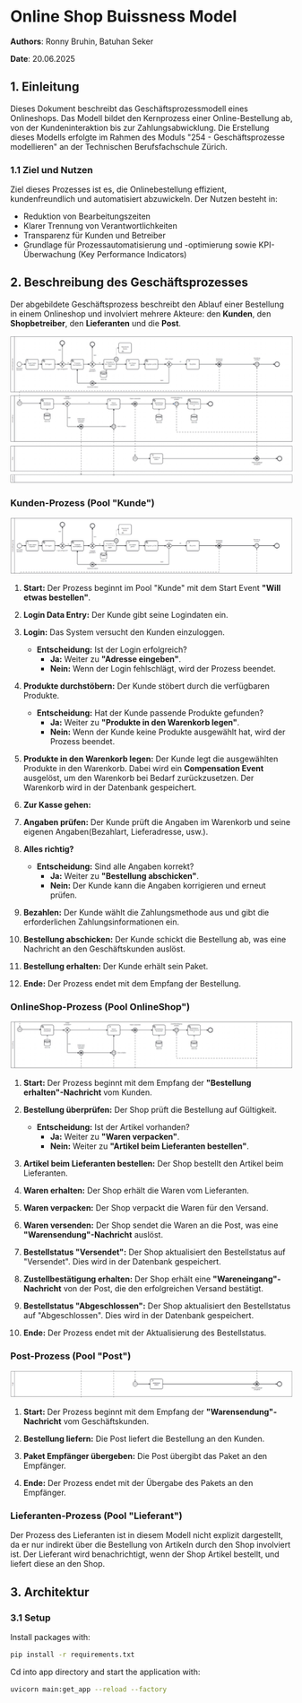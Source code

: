 # Online Shop Buissness Model

**Authors**: Ronny Bruhin, Batuhan Seker

**Date**: 20.06.2025

## 1.  Einleitung

Dieses Dokument beschreibt das Geschäftsprozessmodell eines Onlineshops. Das Modell bildet den Kernprozess einer Online-Bestellung ab, von der Kundeninteraktion bis zur Zahlungsabwicklung. Die Erstellung dieses Modells erfolgte im Rahmen des Moduls "254 - Geschäftsprozesse modellieren" an der Technischen Berufsfachschule Zürich.

### 1.1 Ziel und Nutzen

Ziel dieses Prozesses ist es, die Onlinebestellung effizient, kundenfreundlich und automatisiert abzuwickeln. Der Nutzen besteht in:

- Reduktion von Bearbeitungszeiten
- Klarer Trennung von Verantwortlichkeiten
- Transparenz für Kunden und Betreiber
- Grundlage für Prozessautomatisierung und -optimierung sowie KPI-Überwachung (Key Performance Indicators)

## 2.  Beschreibung des Geschäftsprozesses

Der abgebildete Geschäftsprozess beschreibt den Ablauf einer Bestellung in einem Onlineshop und involviert mehrere Akteure: den **Kunden**, den **Shopbetreiber**, den **Lieferanten** und die **Post**.

![Online Shop Geschäftsprozess](./image/M254_OnlineShop_BPMN.png)

### **Kunden-Prozess (Pool "Kunde")**

![Pool Kunde](./image/M254_OnlineShop_KundePool.png)

1. **Start:** Der Prozess beginnt im Pool "Kunde" mit dem Start Event **"Will etwas bestellen"**.

2. **Login Data Entry:** Der Kunde gibt seine  Logindaten ein.

3. **Login:** Das System versucht den Kunden einzuloggen.
    - **Entscheidung:** Ist der Login erfolgreich?
        - **Ja:** Weiter zu **"Adresse eingeben"**.
        - **Nein:** Wenn der Login fehlschlägt, wird der Prozess beendet.

4. **Produkte durchstöbern:** Der Kunde stöbert durch die verfügbaren Produkte.
    - **Entscheidung:** Hat der Kunde passende Produkte gefunden?
        - **Ja:** Weiter zu **"Produkte in den Warenkorb legen"**.
        - **Nein:** Wenn der Kunde keine Produkte ausgewählt hat, wird der Prozess beendet.

5. **Produkte in den Warenkorb legen:** Der Kunde legt die ausgewählten Produkte in den Warenkorb.
Dabei wird ein **Compensation Event** ausgelöst, um den Warenkorb bei Bedarf zurückzusetzen.
Der Warenkorb wird in der Datenbank gespeichert.

6. **Zur Kasse gehen:**

7. **Angaben prüfen:** Der Kunde prüft die Angaben im Warenkorb und seine eigenen Angaben(Bezahlart, Lieferadresse, usw.).

8. **Alles richtig?**
    - **Entscheidung:** Sind alle Angaben korrekt?
        - **Ja:** Weiter zu **"Bestellung abschicken"**.
        - **Nein:** Der Kunde kann die Angaben korrigieren und erneut prüfen.

9. **Bezahlen:** Der Kunde wählt die Zahlungsmethode aus und gibt die erforderlichen Zahlungsinformationen ein.

10. **Bestellung abschicken:** Der Kunde schickt die Bestellung ab, was eine Nachricht an den Geschäftskunden auslöst.

11. **Bestellung erhalten:** Der Kunde erhält sein Paket.

12. **Ende:** Der Prozess endet mit dem Empfang der Bestellung.

### **OnlineShop-Prozess (Pool OnlineShop")**

![Pool OnlineShop](./image/M254_OnlineShop_ShopPool.png)

1. **Start:** Der Prozess beginnt mit dem Empfang der **"Bestellung erhalten"-Nachricht** vom Kunden.

2. **Bestellung überprüfen:** Der Shop prüft die Bestellung auf Gültigkeit.
    - **Entscheidung:** Ist der Artikel vorhanden?
        - **Ja:** Weiter zu **"Waren verpacken"**.
        - **Nein:** Weiter zu **"Artikel beim Lieferanten bestellen"**.

3. **Artikel beim Lieferanten bestellen:** Der Shop bestellt den Artikel beim Lieferanten.

4. **Waren erhalten:** Der Shop erhält die Waren vom Lieferanten.

5. **Waren verpacken:** Der Shop verpackt die Waren für den Versand.

6. **Waren versenden:** Der Shop sendet die Waren an die Post, was eine **"Warensendung"-Nachricht** auslöst.

7. **Bestellstatus "Versendet":** Der Shop aktualisiert den Bestellstatus auf "Versendet". Dies wird in der Datenbank gespeichert.

8. **Zustellbestätigung erhalten:** Der Shop erhält eine **"Wareneingang"-Nachricht** von der Post, die den erfolgreichen Versand bestätigt.

9. **Bestellstatus "Abgeschlossen":** Der Shop aktualisiert den Bestellstatus auf "Abgeschlossen". Dies wird in der Datenbank gespeichert.

10. **Ende:** Der Prozess endet mit der Aktualisierung des Bestellstatus.

### **Post-Prozess (Pool "Post")**
![Pool Post](./image/M254_OnlineShop_PostPool.png)
1. **Start:** Der Prozess beginnt mit dem Empfang der **"Warensendung"-Nachricht** vom Geschäftskunden.

2. **Bestellung liefern:** Die Post liefert die Bestellung an den Kunden.

3. **Paket Empfänger übergeben:** Die Post übergibt das Paket an den Empfänger.

4. **Ende:** Der Prozess endet mit der Übergabe des Pakets an den Empfänger.

### **Lieferanten-Prozess (Pool "Lieferant")**

Der Prozess des Lieferanten ist in diesem Modell nicht explizit dargestellt, da er nur indirekt über die Bestellung von Artikeln durch den Shop involviert ist. Der Lieferant wird benachrichtigt, wenn der Shop Artikel bestellt, und liefert diese an den Shop.

## 3. Architektur

### 3.1 Setup

Install packages with:

```bash
pip install -r requirements.txt
```

Cd into app directory and start the application with:

```bash
uvicorn main:get_app --reload --factory

```
